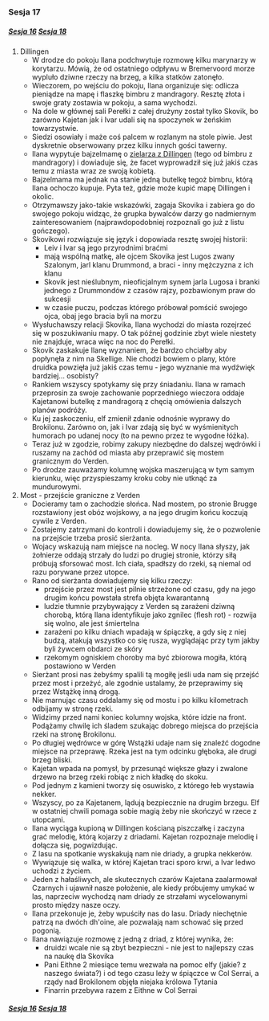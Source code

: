 ### Sesja 17
##### [Sesja 16](#sesja-016) [Sesja 18](#sesja-018)
1. Dillingen
    - W drodze do pokoju Ilana podchwytuje rozmowę kilku marynarzy w korytarzu. Mówią, że od ostatniego odpływu w Bremervoord morze wypluło dziwne rzeczy na brzeg, a kilka statków zatonęło.
    - Wieczorem, po wejściu do pokoju, Ilana organizuje się: odlicza pieniądze na mapę i flaszkę bimbru z mandragory. Resztę złota i swoje graty zostawia w pokoju, a sama wychodzi.
    - Na dole w głównej sali Perełki z całej drużyny został tylko Skovik, bo zarówno Kajetan jak i Ivar udali się na spoczynek w żeńskim towarzystwie. 
    - Siedzi osowiały i maże coś palcem w rozlanym na stole piwie. Jest dyskretnie obserwowany przez kilku innych gości tawerny.
    - Ilana wypytuje bajzelmamę o [zielarza z Dillingen](Regis) (tego od bimbru z mandragory) i dowiaduje się, że facet wyprowadził się już jakiś czas temu z miasta wraz ze swoją kobietą. 
    - Bajzelmama ma jednak na stanie jedną butelkę tegoż bimbru, którą Ilana ochoczo kupuje. Pyta też, gdzie może kupić mapę Dillingen i okolic. 
    - Otrzymawszy jako-takie wskazówki, zagaja Skovika i zabiera go do swojego pokoju widząc, że grupka bywalców darzy go nadmiernym zainteresowaniem (najprawdopodobniej rozpoznali go już z listu gończego).
    - Skovikowi rozwiązuje się język i dopowiada resztę swojej historii: 
        - Leiv i Ivar są jego przyrodnimi braćmi
        - mają wspólną matkę, ale ojcem Skovika jest Lugos zwany Szalonym, jarl klanu Drummond, a braci - inny mężczyzna z ich klanu 
        - Skovik jest nieślubnym, nieoficjalnym synem jarla Lugosa i branki jednego z Drummondów z czasów rajzy, pozbawionym praw do sukcesji
        - w czasie puczu, podczas którego próbował pomścić swojego ojca, obaj jego bracia byli na morzu 
    - Wysłuchawszy relacji Skovika, Ilana wychodzi do miasta rozejrzeć się w poszukiwaniu mapy. O tak późnej godzinie zbyt wiele niestety nie znajduje, wraca więc na noc do Perełki.
    - Skovik zaskakuje Ilanę wyznaniem, że bardzo chciałby aby popłynęła z nim na Skellige. Nie chodzi bowiem o plany, które druidka powzięła już jakiś czas temu - jego wyznanie ma wydźwięk bardziej... osobisty?
    - Rankiem wszyscy spotykamy się przy śniadaniu. Ilana w ramach przeprosin za swoje zachowanie poprzedniego wieczora oddaje Kajetanowi butelkę z mandragorą z chęcią omówienia dalszych planów podróży. 
    - Ku jej zaskoczeniu, elf zmienił zdanie odnośnie wyprawy do Brokilonu. Zarówno on, jak i Ivar zdają się być w wyśmienitych humorach po udanej nocy (to na pewno przez te wygodne łóżka).
    - Teraz już w zgodzie, robimy zakupy niezbędne do dalszej wędrówki i ruszamy na zachód od miasta aby przeprawić się mostem granicznym do Verden. 
    - Po drodze zauważamy kolumnę wojska maszerującą w tym samym kierunku, więc przyspieszamy kroku coby nie utknąć za mundurowymi.
2. Most - przejście graniczne z Verden
    - Docieramy tam o zachodzie słońca. Nad mostem, po stronie Brugge rozstawiony jest obóz wojskowy, a na jego drugim końcu koczują cywile z Verden. 
    - Zostajemy zatrzymani do kontroli i dowiadujemy się, że o pozwolenie na przejście trzeba prosić sierżanta. 
    - Wojacy wskazują nam miejsce na nocleg. W nocy Ilana słyszy, jak żołnierze oddają strzały do ludzi po drugiej stronie, którzy siłą próbują sforsować most. Ich ciała, spadłszy do rzeki, są niemal od razu porywane przez utopce.
    - Rano od sierżanta dowiadujemy się kilku rzeczy:
        - przejście przez most jest pilnie strzeżone od czasu, gdy na jego drugim końcu powstała strefa objęta kwarantanną
        - ludzie tłumnie przybywający z Verden są zarażeni dziwną chorobą, którą Ilana identyfikuje jako zgnilec (flesh rot) - rozwija się wolno, ale jest śmiertelna
        - zarażeni po kilku dniach wpadają w śpiączkę, a gdy się z niej budzą, atakują wszystko co się rusza, wyglądając przy tym jakby byli żywcem obdarci ze skóry 
        - rzekomym ogniskiem choroby ma być zbiorowa mogiła, którą postawiono w Verden
    - Sierżant prosi nas żebyśmy spalili tą mogiłę jeśli uda nam się przejść przez most i przeżyć, ale zgodnie ustalamy, że przeprawimy się przez Wstążkę inną drogą.
    - Nie marnując czasu oddalamy się od mostu i po kilku kilometrach odbijamy w stronę rzeki. 
    - Widzimy przed nami koniec kolumny wojska, które idzie na front. Podążamy chwilę ich śladem szukając dobrego miejsca do przejścia rzeki na stronę Brokilonu.
    - Po długiej wędrówce w górę Wstążki udaje nam się znaleźć dogodne miejsce na przeprawę. Rzeka jest na tym odcinku głęboka, ale drugi brzeg bliski. 
    - Kajetan wpada na pomysł, by przesunąć większe głazy i zwalone drzewo na brzeg rzeki robiąc z nich kładkę do skoku. 
    - Pod jednym z kamieni tworzy się osuwisko, z którego łeb wystawia nekker.
    - Wszyscy, po za Kajetanem, lądują bezpiecznie na drugim brzegu. Elf w ostatniej chwili pomaga sobie magią żeby nie skończyć w rzece z utopcami.
    - Ilana wyciąga kupioną w Dillingen kościaną piszczałkę i zaczyna grać melodię, którą kojarzy z driadami. Kajetan rozpoznaje melodię i dołącza się, pogwizdując.
    - Z lasu na spotkanie wyskakują nam nie driady, a grupka nekkerów.
    - Wywiązuje się walka, w której Kajetan traci sporo krwi, a Ivar ledwo uchodzi z życiem.
    - Jeden z hałaśliwych, ale skutecznych czarów Kajetana zaalarmował Czarnych i ujawnił nasze położenie, ale kiedy próbujemy umykać w las, naprzeciw wychodzą nam driady ze strzałami wycelowanymi prosto między nasze oczy.
    - Ilana przekonuje je, żeby wpuściły nas do lasu. Driady niechętnie patrzą na dwóch dh'oine, ale pozwalają nam schować się przed pogonią.
    - Ilana nawiązuje rozmowę z jedną z driad, z której wynika, że:
        - druidzi wcale nie są zbyt bezpieczni - nie jest to najlepszy czas na naukę dla Skovika
        - Pani Eithne 2 miesiące temu wezwała na pomoc elfy (jakie? z naszego świata?) i od tego czasu leży w śpiączce w Col Serrai, a rządy nad Brokilonem objęła niejaka królowa Tytania
        - Finarrin przebywa razem z Eithne w Col Serrai
##### [Sesja 16](#sesja-016) [Sesja 18](#sesja-018)